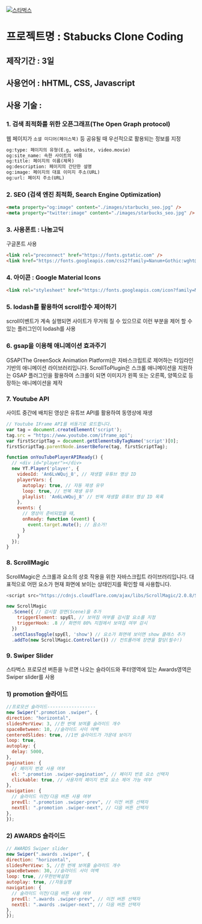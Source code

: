 



[![스타벅스](./favicon.ico)](https://github.com/soyoungday/Start-project/blob/master/images/starbucks_logo.png)



# 프로젝트명 : Stabucks Clone Coding


## 제작기간 : 3일
## 사용언어 : hHTML, CSS, Javascript
## 사용 기술 :
### 1. 검색 최적화를 위한 오픈그래프(The Open Graph protocol)
웹 페이지가 `소셜 미디어(페이스북)` 등 공유될 때 우선적으로 활용되는 정보를 지정

```html
og:type: 페이지의 유형(E.g, website, video.movie)
og:site_name: 속한 사이트의 이름
og:title: 페이지의 이름(제목)
og:description: 페이지의 간단한 설명
og:image: 페이지의 대표 이미지 주소(URL)
og:url: 페이지 주소(URL)
```


### 2. SEO (검색 엔진 최적화, Search Engine Optimization)

```html
<meta property="og:image" content="./images/starbucks_seo.jpg" />
<meta property="twitter:image" content="./images/starbucks_seo.jpg" />
```

### 3. 사용폰트 : 나눔고딕
구글폰트  사용
```html
<link rel="preconnect" href="https://fonts.gstatic.com" />
<link href="https://fonts.googleapis.com/css2?family=Nanum+Gothic:wght@400;700&display=swap" rel="stylesheet" />
```

### 4. 아이콘 : Google Material Icons

```html
<link rel="stylesheet" href="https://fonts.googleapis.com/icon?family=Material+Icons" />
```

### 5. lodash를 활용하여 scroll함수 제어하기

scroll이벤트가 계속 실행되면 사이트가 무거워 질 수 있으므로 이런 부분을 제어 할 수 있는 플러그인이 lodash를 사용

### 6. gsap을 이용해 애니메이션 효과주기

GSAP(The GreenSock Animation Platform)은 자바스크립트로 제어하는 타임라인 기반의 애니메이션 라이브러리입니다. ScrollToPlugin은 스크롤 애니메이션을 지원하는 GSAP 플러그인을 활용하여 스크롤이 되면 이미지가 왼쪽 또는 오른쪽, 양쪽으로 등장하는 애니메이션을 제작

### 7. Youtube API

사이트 중간에 배치된 영상은 유튜브 API를 활용하여 동영상에 재생

```javascript
// Youtube IFrame API를 비동기로 로드합니다.
var tag = document.createElement('script');
tag.src = "https://www.youtube.com/iframe_api";
var firstScriptTag = document.getElementsByTagName('script')[0];
firstScriptTag.parentNode.insertBefore(tag, firstScriptTag);

function onYouTubePlayerAPIReady() {
  // <div id="player"></div>
  new YT.Player('player', {
    videoId: 'An6LvWQuj_8', // 재생할 유튜브 영상 ID
    playerVars: {
      autoplay: true, // 자동 재생 유무
      loop: true, // 반복 재생 유무
      playlist: 'An6LvWQuj_8' // 반복 재생할 유튜브 영상 ID 목록
    },
    events: {
      // 영상이 준비되었을 때,
      onReady: function (event) {
        event.target.mute(); // 음소거!
      }
    }
  });
}
```

### 8. ScrollMagic
ScrollMagic은 스크롤과 요소의 상호 작용을 위한 자바스크립트 라이브러리입니다.
대표적으로 어떤 요소가 현재 화면에 보이는 상태인지를 확인할 때 사용합니다.

```javascript
<script src="https://cdnjs.cloudflare.com/ajax/libs/ScrollMagic/2.0.8/ScrollMagic.min.js"></script>
```

```javascript
new ScrollMagic
  .Scene({ // 감시할 장면(Scene)을 추가
    triggerElement: spyEl, // 보여짐 여부를 감시할 요소를 지정
    triggerHook: .8 // 화면의 80% 지점에서 보여짐 여부 감시
  })
  .setClassToggle(spyEl, 'show') // 요소가 화면에 보이면 show 클래스 추가
  .addTo(new ScrollMagic.Controller()) // 컨트롤러에 장면을 할당(필수!)
  ```

  ### 9. Swiper Slider

  스타벅스 프로모션 버튼을 누르면 나오는 슬라이드와 푸터영역에 있는 Awards영역은 Swiper slider를 사용

### 1) promotion 슬라이드 

  ```javascript
//프로모션 슬라이드------------------
new Swiper(".promotion .swiper", {
  direction: "horizontal",
  slidesPerView: 3, //한 번에 보여줄 슬라이드 개수
  spaceBetween: 10, //슬라이드 사이 여백
  centeredSlides: true, //1번 슬라이드가 가운데 보이기
  loop: true,
  autoplay: {
    delay: 5000,
  },
  pagination: {
    // 페이지 번호 사용 여부
    el: ".promotion .swiper-pagination", // 페이지 번호 요소 선택자
    clickable: true, // 사용자의 페이지 번호 요소 제어 가능 여부
  },
  navigation: {
    // 슬라이드 이전/다음 버튼 사용 여부
    prevEl: ".promotion .swiper-prev", // 이전 버튼 선택자
    nextEl: ".promotion .swiper-next", // 다음 버튼 선택자
  },
});
  ```
  
### 2) AWARDS 슬라이드

  ```javascript
  // AWARDS Swiper slider
new Swiper(".awards .swiper", {
  direction: "horizontal",
  slidesPerView: 5, //한 번에 보여줄 슬라이드 개수
  spaceBetween: 30, //슬라이드 사이 여백
  loop: true, //무한반복설정
  autoplay: true, //자동실행
  navigation: {
    // 슬라이드 이전/다음 버튼 사용 여부
    prevEl: ".awards .swiper-prev", // 이전 버튼 선택자
    nextEl: ".awards .swiper-next", // 다음 버튼 선택자
  },
});
  ```
